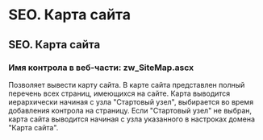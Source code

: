 ﻿---
description: 2.4.7
---
# SEO. Карта сайта
## SEO. Карта сайта
### Имя контрола в веб-части: zw_SiteMap.ascx
Позволяет вывести карту сайта. В карте сайта представлен полный перечень всех страниц, имеющихся на сайте. 
Карта выводится иерархически начиная с узла "Стартовый узел",  выбирается во время добавления контрола на страницу.
Если "Стартовый узел" не выбран, карта сайта выводится начиная с узла указанного в настроках домена "Карта сайта".


